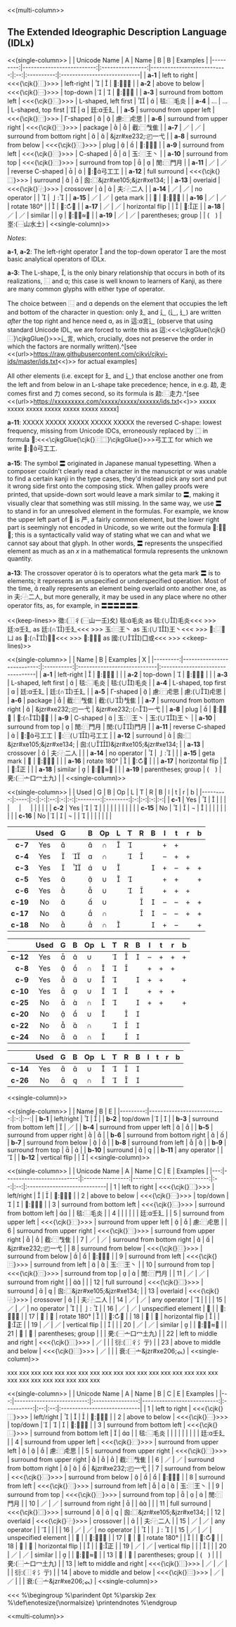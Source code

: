 
<<(multi-column>>

## The Extended Ideographic Description Language (IDLx)

<<(single-column>>
|          |              Unicode Name |        A         |                       Name | B  |     B      | Examples                    |
|---------:|--------------------------:|:----------------:|---------------------------:|:--:|:----------:|:----------------------------|
|  **a-1** |             left to right | <<<{\cjk{}⿰}>>> |                 left-right |   |           | 𪷈:⿰氵貫                   |
|  **a-2** |            above to below | <<<{\cjk{}⿱}>>> |                   top-down |   |           | 𪲪:⿱㐭木                   |
|  **a-3** | surround from bottom left | <<<{\cjk{}⿺}>>> |       L-shaped, left first |  |           | 毯:⿺毛炎                   |
|  **a-4** |                       ... |       ...        |        L-shaped, top first |  |           | 廷:壬廴                    |
|  **a-5** |  surround from upper left | <<<{\cjk{}⿸}>>> |                   Γ-shaped |   |           | 慮:⿸虍思                   |
|  **a-6** | surround from upper right | <<<{\cjk{}⿹}>>> |                    package |   |           | 截:⿹𢦏隹                   |
|  **a-7** |                        ／ |        ／        | surround from bottom right |   |           | &jzr#xe232;:◰一弋           |
|  **a-8** |       surround from below | <<<{\cjk{}⿶}>>> |                       plug |   |           | 𠚍:⿶𠂭凵                   |
|  **a-9** |        surround from left | <<<{\cjk{}⿷}>>> |                   C-shaped |   |           | 玉:⿷王丶                   |
| **a-10** |         surround from top | <<<{\cjk{}⿵}>>> |          surround from top |   |           | 閒:⿵門月                   |
| **a-11** |                        ／ |        ／        |           reverse C-shaped |   |           | 𢏚:⿷弓工工                |
| **a-12** |             full surround | <<<{\cjk{}⿴}>>> |                   surround |   |           | 囪:⿴&jzr#xe105;&jzr#xe134; |
| **a-13** |                  overlaid | <<<{\cjk{}⿻}>>> |                  crossover |   |           | 夫:⿻二人                   |
| **a-14** |                        ／ |        ／        |                no operator |    |           | 亅:                        |
| **a-15** |                        ／ |        ／        |                  geta mark |    |     〓     | 𠪕:⿸严〓                   |
| **a-16** |                        ／ |        ／        |                rotate 180° |    |           | 𠄔:↻予                      |
| **a-17** |                        ／ |        ／        |            horizontal flip |    |           | 𣥄:正                      |
| **a-18** |                        ／ |        ／        |                    similar |    |           | 𠉒:⿱从≈电                  |
| **a-19** |                        ／ |        ／        |         parentheses; group |    | (&#x3000;) | 埊:(⿱山水土)               |
<<single-column)>>

*Notes*:

**a-1**, **a-2**: The left-right operator  and the top-down operator 
are the most basic analytical operators of IDLx.

**a-3**: The L-shape, , is the only binary relationship that occurs in both of
its realizations, ⿺ and ; this case is well known to learners of Kanji, as
there are many common glyphs with either type of operator.

The choice between ⿺ and  depends on the element that occupies the left and bottom of the character in
question: only 廴 and 辶 (⻍, ⻎) are written *after* the top right and hence
need , as in 這:言辶 (observe that using standard Unicode IDL, we are forced to write
this as
這:<<<\cjkgGlue{\cjk{}⿺}\cjkgGlue{}>>>辶言, which,
crucially, does not preserve the order in which the factors are normally written).^[see
<<(url>>https://raw.githubusercontent.com/cjkvi/cjkvi-ids/master/ids.txt<<)>> for actual examples]

All other elements (i.e. except for 廴 and 辶) that enclose another one from the left and
from below in an L-shape take precedence; hence, in e.g. 赲, 走 comes first and 力
comes second, so its formula is 赲:⿺走力.^[see
<<(url>>https://xxxxxxxxx.com/xxxxx/xxxxx/xxxxxx/ids.txt<<)>> xxxxx xxxxx xxxxx
 xxxxx xxxxx xxxxx xxxxx]

**a-11**: XXXXX XXXXX XXXXX XXXXX XXXXX the reversed C-shape: lowest frequency, missing from Unicode IDCs,
erroneously replaced by ⿴ in formula
𢏚:<<<\cjkgGlue{\cjk{}⿷⿴}\cjkgGlue{}>>>弓工工 for which we write 𢏚:⿷弓工工.

**a-15**: The symbol 〓 originated in Japanese manual typesetting. When a composer
couldn't clearly read a character in the manuscript or was unable to find
a certain kanji in the type cases, they'd instead pick any sort and
put it wrong side first onto the composing stick. When galley proofs were
printed, that upside-down sort would leave a mark similar to 〓, making it
visually clear that something was still missing. In the same way, we
use 〓 to stand in for an unresolved element in the formulas. For
example, we know the upper left part of 𠪕 is 严, a fairly common element,
but the lower right part is seemingly not encoded in Unicode, so we write
out the formula 𠪕:⿸严〓; this is a syntactically valid way of stating what
we can and what we cannot say about that glyph. In other words,
〓 represents the unspecified element as much as an *x* in a mathematical
formula represents the unknown quantity.

**a-13**: The crossover operator  is to operators what the geta mark
〓 is to elements; it represents an unspecified or underspecified operation. Most of
the time,  really represents an element being overlaid onto another
one, as in 夫:⿻二人, but more generally, it may be used in any place
where no other operator fits, as, for example, in 〓〓〓〓〓〓.

<<(keep-lines>>
徵:(⿰彳(⿱山一𡈼)夊)
毯:毛炎 as 毯:(∪)毛炎<<< >>>
廷:壬廴 as 廷:(∩)壬廴<<< >>>
玉:⿷王丶 as 玉:(∪)王丶<<< >>>
𠚍:⿶𠂭凵 as 𠚍:(∩)𠂭凵<<< >>>
國:⿴囗或 as 國:(∪)囗或<<< >>>
<<keep-lines)>>


<<(single-column>>
|          |                       Name |     B      | Examples                    | X                                |
|---------:|---------------------------:|:----------:|:----------------------------|:---------------------------------|
|  **a-1** |                 left-right |           | 𪷈:⿰氵貫                   |                                  |
|  **a-2** |                   top-down |           | 𪲪:⿱㐭木                   |                                  |
|  **a-3** |       L-shaped, left first |           | 毯:⿺毛炎                   | 毯:(∪)毛炎                     |
|  **a-4** |        L-shaped, top first |           | 廷:壬廴                    | 廷:(∩)壬廴                     |
|  **a-5** |                   Γ-shaped |           | 慮:⿸虍思                   | 慮:(∪)虍思                     |
|  **a-6** |                    package |           | 截:⿹𢦏隹                   | 截:(∪)𢦏隹                     |
|  **a-7** | surround from bottom right |           | &jzr#xe232;:◰一弋           | &jzr#xe232;:(∩)一弋            |
|  **a-8** |                       plug |           | 𠚍:⿶𠂭凵                   | 𠚍:(∩)𠂭凵                    |
|  **a-9** |                   C-shaped |           | 玉:⿷王丶                   | 玉:(∪)王丶                    |
| **a-10** |          surround from top |           | 閒:⿵門月                   | 閒:(∪)門月                    |
| **a-11** |           reverse C-shaped |           | 𢏚:⿷弓工工                | 𢏚:⿷(∪)弓工工                |
| **a-12** |                   surround |           | 囪:⿴&jzr#xe105;&jzr#xe134; | 囪:(∪)&jzr#xe105;&jzr#xe134; |
| **a-13** |                  crossover |           | 夫:⿻二人                   |                                  |
| **a-14** |                no operator |           | 亅:                        |                                  |
| **a-15** |                  geta mark |     〓     | 𠪕:⿸严〓                   |                                  |
| **a-16** |                rotate 180° |           | 𠄔:↻予                      |                                  |
| **a-17** |            horizontal flip |           | 𣥄:正                      |                                  |
| **a-18** |                    similar |           | 𠉒:⿱从≈电                  |                                  |
| **a-19** |         parentheses; group | (&#x3000;) | 亴:(⿱亠口冖土九)           |                                  |
<<single-column)>>

<<(single-column>>
|          | Used | G | B | Op | L | T |    R     |    B     | l | t | r | b |
|---------:|:----:|:-:|:-:|:--:|:-:|:-:|:--------:|:--------:|:-:|:-:|:-:|:-:|
|  **c-1** | Yes  |  |  |    |   |   | &#x3000; | &#x3000; |   |   |   |   |
|  **c-2** | Yes  |  |  |    |   |   |          |          |   |   |   |   |
| **c-15** |  No  |  |  | ¬  |  |   |          |          |   |   |   |   |
| **c-16** |  No  |  |  | ¬  |   |  |          |          |   |   |   |   |

|          | Used | G |    | B | Op | L | T | R | B | l | t | r | b |
|---------:|:----:|:-:|:--:|:-:|:--:|:-:|:-:|:-:|:-:|:-:|:-:|:-:|:-:|
|  **c-7** | Yes  |  |    |  | ∩  |  |  |   |   | + | + |   |   |
|  **c-4** | Yes  |  |  |  | ∩  |   |  |  |   | – | + | + |   |
|  **c-3** | Yes  |  |  |  | ∪  |  |   |   |  | + | – | + | + |
|  **c-5** | Yes  |  |    |  | ∪  |  |  |   |   | + | + |   | + |
|  **c-6** | Yes  |  |    |  | ∪  |   |  |  |   | + | + | + |   |
| **c-19** |  No  |  |    |  | ∪  |   |   |  |  | – | – | + | + |
| **c-17** |  No  |  |    |  | ∩  |   |   |  |  | – | – | + | + |
| **c-18** |  No  |  |    |  | ∩  |  |   |   |  | + | – |   | + |

|          | Used | G | B | Op | L | T | R | B | l | t | r | b |
|---------:|:----:|:-:|:-:|:--:|:-:|:-:|:-:|:-:|:-:|:-:|:-:|:-:|
| **c-12** | Yes  |  |  | ∪  |   |  |  |  | – | + | + | + |
|  **c-8** | Yes  |  |  | ∩  |  |  |  |   | + | + | + |   |
|  **c-9** | Yes  |  |  | ∪  |  |  |   |  | + | + |   | + |
| **c-10** | Yes  |  |  | ∪  |  |  |  |   | + | + | + |   |
| **c-25** |  No  |  |  | ∩  |  |  |   |  | + | + |   | + |
| **c-20** |  No  |  |  | ∪  |  |   |  |  |   |   |   |   |
| **c-22** |  No  |  |  | ∩  |   |  |  |  |   |   |   |   |
| **c-24** |  No  |  |  | ∩  |  |   |  |  |   |   |   |   |

|          | Used | G | B | Op | L | T | R | B | l | t | r | b |
|---------:|:----:|:-:|:-:|:--:|:-:|:-:|:-:|:-:|:-:|:-:|:-:|:-:|
| **c-14** | Yes  |  |  | ∪  |  |  |  |  |   |   |   |   |
| **c-26** |  No  |  |  | ∩  |  |  |  |  |   |   |   |   |
<<single-column)>>



<<(single-column>>
|          |                       Name | B | E  |
|---------:|---------------------------:|:-:|:--:|
|  **b-1** |                 left/right |  |   |
|  **b-2** |                   top/down |  |   |
|  **b-3** |  surround from bottom left |  | ／ |
|  **b-4** |   surround from upper left |  |   |
|  **b-5** |  surround from upper right |  |   |
|  **b-6** | surround from bottom right |  |   |
|  **b-7** |        surround from below |  |   |
|  **b-8** |         surround from left |  |   |
|  **b-9** |          surround from top |  |   |
| **b-10** |                   surround |  |   |
| **b-11** |               any operator |   |   |
| **b-12** |              vertical flip |   |   |
<<single-column)>>



<<(single-column>>
|    |              Unicode Name |        A         |                       Name | C  | E  | Examples                    |
|---:|--------------------------:|:----------------:|---------------------------:|:--:|:--:|:----------------------------|
|  1 |             left to right | <<<{\cjk{}⿰}>>> |                 left/right |   |   | 𪷈:⿰氵貫                   |
|  2 |            above to below | <<<{\cjk{}⿱}>>> |                   top/down |   |   | 𪲪:⿱㐭木                   |
|  3 | surround from bottom left | <<<{\cjk{}⿺}>>> |  surround from bottom left |  |    | 毯:⿺毛炎                   |
|  4 |                           |                  |                            |    |    | 廷:壬廴                    |
|  5 |  surround from upper left | <<<{\cjk{}⿸}>>> |   surround from upper left |   |   | 慮:⿸虍思                   |
|  6 | surround from upper right | <<<{\cjk{}⿹}>>> |  surround from upper right |   |   | 截:⿹𢦏隹                   |
|  7 |                        ／ |        ／        | surround from bottom right |   |   | &jzr#xe232;:◰一弋           |
|  8 |       surround from below | <<<{\cjk{}⿶}>>> |        surround from below |   |   | 𠚍:⿶𠂭凵                   |
|  9 |        surround from left | <<<{\cjk{}⿷}>>> |         surround from left |   |   | 玉:⿷王丶                   |
| 10 |         surround from top | <<<{\cjk{}⿵}>>> |          surround from top |   |   | 閒:⿵門月                   |
| 11 |                        ／ |        ／        |        surround from right |    |  |                             |
| 12 |             full surround | <<<{\cjk{}⿴}>>> |                   surround |   |   | 囪:⿴&jzr#xe105;&jzr#xe134; |
| 13 |                  overlaid | <<<{\cjk{}⿻}>>> |                  crossover |   |    | 夫:⿻二人                   |
| 14 |                        ／ |        ／        |               any operator |   |    |                             |
| 15 |                        ／ |        ／        |                no operator |   |    | 亅:                        |
| 16 |                        ／ |        ／        |        unspecified element | 〓 |    | 𠪕:⿸严〓                   |
| 17 |                        ／ |        ／        |                rotate 180° |   |    | 𠄔:↻予                      |
| 18 |                        ／ |        ／        |            horizontal flip |   |    | 𣥄:正                      |
| 19 |                        ／ |        ／        |              vertical flip |    |   |                             |
| 20 |                        ／ |        ／        |                    similar |   |    | 𠉒:⿱从≈电                  |
| 21 |                        ／ |        ／        |         parentheses; group |    |    | 亴:(⿱亠口冖土九)           |
| 22 |  left to middle and right | <<<{\cjk{}⿲}>>> |                         ／ |    |    | 衍:(⿰彳氵亍)               |
| 23 | above to middle and below | <<<{\cjk{}⿳}>>> |                         ／ |    |    | 衰:(⿱亠&jzr#xe206;𧘇)      |
<<single-column)>>


xxx xxx xxx xxx xxx xxx xxx xxx xxx xxx xxx xxx xxx
xxx xxx xxx xxx xxx xxx xxx xxx xxx xxx xxx xxx xxx

<<(single-column>>
|    |              Unicode Name |        A         |                       Name |     B      | C  | E  | Examples                    |
|---:|--------------------------:|:----------------:|---------------------------:|:----------:|:--:|:--:|:----------------------------|
|  1 |             left to right | <<<{\cjk{}⿰}>>> |                 left/right |           |   |   | 𪷈:⿰氵貫                   |
|  2 |            above to below | <<<{\cjk{}⿱}>>> |                   top/down |           |   |   | 𪲪:⿱㐭木                   |
|  3 | surround from bottom left | <<<{\cjk{}⿺}>>> |  surround from bottom left |           |  |    | 毯:⿺毛炎                   |
|    |                           |                  |                            |            |    |    | 廷:壬廴                    |
|  4 |  surround from upper left | <<<{\cjk{}⿸}>>> |   surround from upper left |           |   |   | 慮:⿸虍思                   |
|  5 | surround from upper right | <<<{\cjk{}⿹}>>> |  surround from upper right |           |   |   | 截:⿹𢦏隹                   |
|  6 |                        ／ |        ／        | surround from bottom right |           |   |   | &jzr#xe232;:◰一弋           |
|  7 |       surround from below | <<<{\cjk{}⿶}>>> |        surround from below |           |   |   | 𠚍:⿶𠂭凵                   |
|  8 |        surround from left | <<<{\cjk{}⿷}>>> |         surround from left |           |   |   | 玉:⿷王丶                   |
|  9 |         surround from top | <<<{\cjk{}⿵}>>> |          surround from top |           |   |   | 閒:⿵門月                   |
| 10 |                        ／ |        ／        |        surround from right |           |    |  |                             |
| 11 |             full surround | <<<{\cjk{}⿴}>>> |                   surround |           |   |   | 囪:⿴&jzr#xe105;&jzr#xe134; |
| 12 |                  overlaid | <<<{\cjk{}⿻}>>> |                  crossover |            |   |    | 夫:⿻二人                   |
| 15 |                        ／ |        ／        |               any operator |            |   |    |                             |
| 16 |                        ／ |        ／        |                no operator |            |   |    | 亅:                        |
| 15 |                        ／ |        ／        |        unspecified element |            | 〓 |    | 𠪕:⿸严〓                   |
| 17 |                        ／ |        ／        |                rotate 180° |            |   |    | 𠄔:↻予                      |
| 18 |                        ／ |        ／        |            horizontal flip |            |   |    | 𣥄:正                      |
| 19 |                        ／ |        ／        |              vertical flip |            |    |   |                             |
| 20 |                        ／ |        ／        |                    similar |            |   |    | 𠉒:⿱从≈电                  |
| 13 |                        ／ |        ／        |         parentheses; group | (&#x3000;) |    |    | 亴:(⿱亠口冖土九)           |
| 13 |  left to middle and right | <<<{\cjk{}⿲}>>> |                         ／ |     ／     |    |    | 衍:(⿰彳氵亍)               |
| 14 | above to middle and below | <<<{\cjk{}⿳}>>> |                         ／ |     ／     |    |    | 衰:(⿱亠&jzr#xe206;𧘇)      |
<<single-column)>>

<!--
|      |                              |                    |                              |            |     |     | 弋:⿺&jzr#xe1af;丶          |
|   |   |   |   |   |  |   |   |   |
-->


<!--  -->
<<<
%\begingroup
%\parindent 0pt
%\parskip 2ex
%\def\enotesize{\normalsize}
\printendnotes
%\endgroup
>>>


<<multi-column)>>
